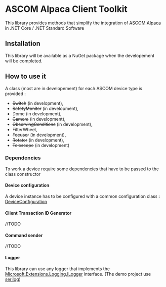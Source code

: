 # ASCOM Alpaca Client Toolkit

This library provides methods that simplify the integration of 
[ASCOM Alpaca](https://ascom-standards.org/Developer/Alpaca.htm) in .NET Core / .NET Standard Software

## Installation

This library will be available as a NuGet package when the developement will be completed. 

## How to use it

A class (most are in developement) for each ASCOM device type is provided :

- ~~Switch~~ (in development),
- ~~SafetyMonitor~~ (in development),
- ~~Dome~~ (in development),
- ~~Camera~~ (in development),
- ~~ObservingConditions~~ (in development),
- FilterWheel,
- ~~Focuser~~ (in development),
- ~~Rotator~~ (in development),
- ~~Telescope~~ (in development)

### Dependencies

To work a device require some dependencies that have to be passed to the class constructor

#### Device configuration

A device instance has to be configured with a common configuration class : 
[DeviceConfiguration](https://github.com/elendil-software/ASCOM.Alpaca.Client/blob/master/src/ASCOM.Alpaca.Client/Configuration/DeviceConfiguration.cs)

#### Client Transaction ID Generator

//TODO

#### Command sender

//TODO

#### Logger

This library can use any logger that implements the 
[Microsoft.Extensions.Logging.ILogger](https://docs.microsoft.com/en-us/dotnet/api/microsoft.extensions.logging.ilogger) interface. (The demo project use [serilog](https://serilog.net/))